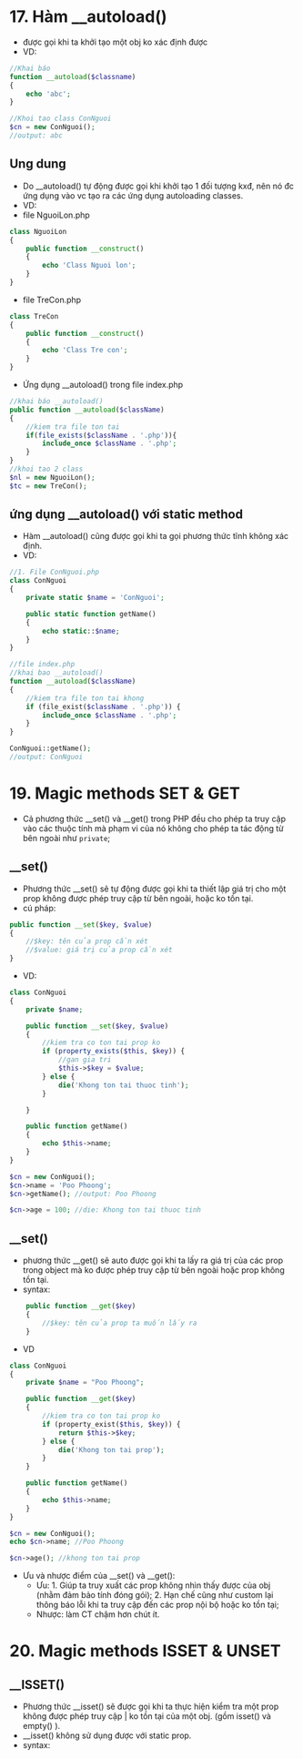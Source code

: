 # 17. Hàm __autoload()
- được gọi khi ta khởi tạo một obj ko xác định được
- VD:
```php
//Khai báo
function __autoload($classname)
{
    echo 'abc';
}

//Khoi tao class ConNguoi
$cn = new ConNguoi();
//output: abc

```
## Ung dung
- Do __autoload() tự động được gọi khi khởi tạo 1 đối tượng kxđ, nên nó đc ứng dụng vào vc tạo ra các ứng dụng autoloading classes.
- VD:
- file NguoiLon.php
```php
class NguoiLon
{
    public function __construct()
    {
        echo 'Class Nguoi lon';
    }
}
```
- file TreCon.php
```php
class TreCon
{
    public function __construct()
    {
        echo 'Class Tre con';
    }
}
```
- Ứng dụng __autoload() trong file index.php
```php
//khai báo __autoload()
public function __autoload($className)
{
    //kiem tra file ton tai
    if(file_exists($className . '.php')){
        include_once $className . '.php';
    }
}
//khoi tao 2 class
$nl = new NguoiLon();
$tc = new TreCon();
```
## ứng dụng __autoload() với static method
- Hàm __autoload() cũng được gọi khi ta gọi phương thức tĩnh không xác định.
- VD:
```php
//1. File ConNguoi.php
class ConNguoi
{
    private static $name = 'ConNguoi';

    public static function getName()
    {
        echo static::$name;
    }
}

//file index.php
//khai bao __autoload()
function __autoload($className)
{
    //kiem tra file ton tai khong
    if (file_exist($className . '.php')) {
        include_once $className . '.php';
    }
}

ConNguoi::getName();
//output: ConNguoi
```

# 19. Magic methods SET & GET
- Cả phương thức __set() và __get() trong PHP đều cho phép ta truy cập vào các thuộc tính mà phạm vi của nó không cho phép ta tác động từ bên ngoài như `private`;
## __set()
- Phương thức __set() sẽ tự động được gọi khi ta thiết lập giá trị cho một prop không được phép truy cập từ bên ngoài, hoặc ko tồn tại.
- cú pháp:
```php
public function __set($key, $value)
{
    //$key: tên của prop cần xét
    //$value: giá trị của prop cần xét
}
```
- VD:
```php
class ConNguoi
{
    private $name;

    public function __set($key, $value)
    {
        //kiem tra co ton tai prop ko
        if (property_exists($this, $key)) {
            //gan gia tri
            $this->$key = $value;
        } else {
            die('Khong ton tai thuoc tinh');
        }

    }

    public function getName()
    {
        echo $this->name;
    }
}

$cn = new ConNguoi();
$cn->name = 'Poo Phoong';
$cn->getName(); //output: Poo Phoong

$cn->age = 100; //die: Khong ton tai thuoc tinh
```
## __set()
- phương thức __get() sẽ auto được gọi khi ta lấy ra giá trị của các prop trong object mà ko được phép truy cập từ bên ngoài hoặc prop không tồn tại.
- syntax:
```php
    public function __get($key)
    {
        //$key: tên của prop ta muốn lấy ra
    }
```
- VD
```php
class ConNguoi
{
    private $name = "Poo Phoong";

    public function __get($key)
    {
        //kiem tra co ton tai prop ko
        if (property_exist($this, $key)) {
            return $this->$key;
        } else {
            die('Khong ton tai prop');
        }
    }

    public function getName() 
    {
        echo $this->name;
    }
}

$cn = new ConNguoi();
echo $cn->name; //Poo Phoong

$cn->age(); //khong ton tai prop
```
- Ưu và nhược điểm của __set() và __get():
  - Ưu: 1. Giúp ta truy xuất các prop không nhìn thấy được của obj (nhằm đảm bảo tính đóng gói); 2. Hạn chế cũng như custom lại thông báo lỗi khi ta truy cập đến các prop nội bộ hoặc ko tồn tại;
  - Nhược: làm CT chậm hơn chút ít.

# 20. Magic methods ISSET & UNSET
## __ISSET()
- Phương thức __isset() sẽ được gọi khi ta thực hiện kiểm tra một prop không được phép truy cập | ko tồn tại của một obj. (gồm isset() và empty() ).
- __isset() không sử dụng được với static prop.
- syntax:
```php

```